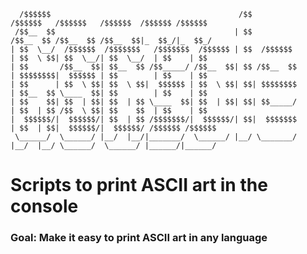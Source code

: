 ```
  /$$$$$$                                          /$$                  /$$$$$$   /$$$$$$   /$$$$$$  /$$$$$$ /$$$$$$
 /$$__  $$                                        | $$                 /$$__  $$ /$$__  $$ /$$__  $$|_  $$_/|_  $$_/
| $$  \__/  /$$$$$$  /$$$$$$$   /$$$$$$$  /$$$$$$ | $$  /$$$$$$       | $$  \ $$| $$  \__/| $$  \__/  | $$    | $$  
| $$       /$$__  $$| $$__  $$ /$$_____/ /$$__  $$| $$ /$$__  $$      | $$$$$$$$|  $$$$$$ | $$        | $$    | $$  
| $$      | $$  \ $$| $$  \ $$|  $$$$$$ | $$  \ $$| $$| $$$$$$$$      | $$__  $$ \____  $$| $$        | $$    | $$  
| $$    $$| $$  | $$| $$  | $$ \____  $$| $$  | $$| $$| $$_____/      | $$  | $$ /$$  \ $$| $$    $$  | $$    | $$  
|  $$$$$$/|  $$$$$$/| $$  | $$ /$$$$$$$/|  $$$$$$/| $$|  $$$$$$$      | $$  | $$|  $$$$$$/|  $$$$$$/ /$$$$$$ /$$$$$$
 \______/  \______/ |__/  |__/|_______/  \______/ |__/ \_______/      |__/  |__/ \______/  \______/ |______/|______/
 ```                                                                                                                                                                 
# Scripts to print ASCII art in the console
### Goal: Make it easy to print ASCII art in any language 
